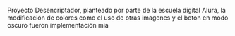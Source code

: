 Proyecto Desencriptador, planteado por parte de la escuela digital Alura, la modificación de colores como el uso de otras imagenes y el boton en modo oscuro fueron implementación mia
